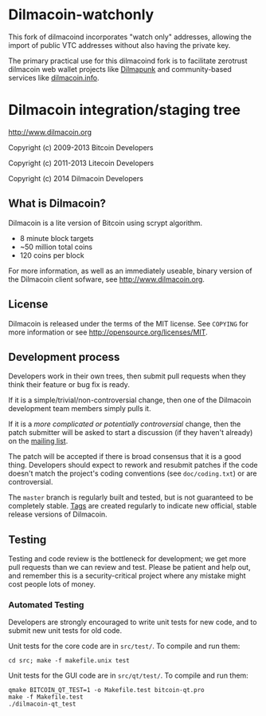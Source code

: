 Dilmacoin-watchonly
================================

This fork of dilmacoind incorporates "watch only" addresses, allowing the import of public VTC addresses without also having the private key. 

The primary practical use for this dilmacoind fork is to facilitate zerotrust dilmacoin web wallet projects like [Dilmapunk](https://github.com/Dilmacoin/dilmapunk) and community-based services like [dilmacoin.info](http://dilmacoin.info). 

Dilmacoin integration/staging tree
================================

http://www.dilmacoin.org

Copyright (c) 2009-2013 Bitcoin Developers

Copyright (c) 2011-2013 Litecoin Developers

Copyright (c) 2014 Dilmacoin Developers

What is Dilmacoin?
----------------

Dilmacoin is a lite version of Bitcoin using scrypt algorithm.
 - 8 minute block targets
 - ~50 million total coins
 - 120 coins per block

For more information, as well as an immediately useable, binary version of
the Dilmacoin client sofware, see http://www.dilmacoin.org.

License
-------

Dilmacoin is released under the terms of the MIT license. See `COPYING` for more
information or see http://opensource.org/licenses/MIT.

Development process
-------------------

Developers work in their own trees, then submit pull requests when they think
their feature or bug fix is ready.

If it is a simple/trivial/non-controversial change, then one of the Dilmacoin
development team members simply pulls it.

If it is a *more complicated or potentially controversial* change, then the patch
submitter will be asked to start a discussion (if they haven't already) on the
[mailing list](http://sourceforge.net/mailarchive/forum.php?forum_name=bitcoin-development).

The patch will be accepted if there is broad consensus that it is a good thing.
Developers should expect to rework and resubmit patches if the code doesn't
match the project's coding conventions (see `doc/coding.txt`) or are
controversial.

The `master` branch is regularly built and tested, but is not guaranteed to be
completely stable. [Tags](https://github.com/bitcoin/bitcoin/tags) are created
regularly to indicate new official, stable release versions of Dilmacoin.

Testing
-------

Testing and code review is the bottleneck for development; we get more pull
requests than we can review and test. Please be patient and help out, and
remember this is a security-critical project where any mistake might cost people
lots of money.

### Automated Testing

Developers are strongly encouraged to write unit tests for new code, and to
submit new unit tests for old code.

Unit tests for the core code are in `src/test/`. To compile and run them:

    cd src; make -f makefile.unix test

Unit tests for the GUI code are in `src/qt/test/`. To compile and run them:

    qmake BITCOIN_QT_TEST=1 -o Makefile.test bitcoin-qt.pro
    make -f Makefile.test
    ./dilmacoin-qt_test

